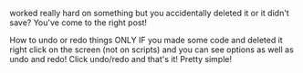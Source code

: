 worked really hard on something but you accidentally deleted it or it didn't save? You've come to the right post!

How to undo or redo things 
ONLY IF you made some code and deleted it right click on the screen (not on scripts) and you can see options as well as undo and redo! Click undo/redo and that's it! Pretty simple!
